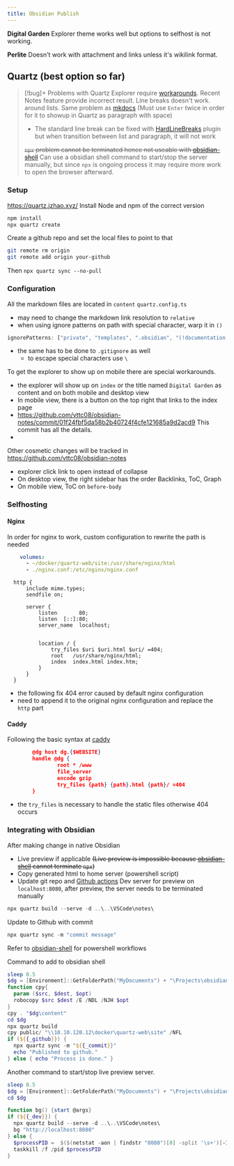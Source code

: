 ```yaml
---
title: Obsidian Publish
---
```


**Digital Garden**
Explorer theme works well but options to selfhost is not working.

**Perlite**
Doesn't work with attachment and links unless it's wikilink format.

## Quartz (best option so far)
> [!bug]+ Problems with Quartz
> Explorer require [workarounds](https://github.com/vttc08/obsidian-notes/commit/01f24fbf5da58b2b40724f4cfe121685a9d2acd9).
> Recent Notes feature provide incorrect result.
> Line breaks doesn't work. around lists. Same problem as [mkdocs](../!documentation/mkdocs.md#mkdocs) (Must use `Enter` twice in order for it to showup in Quartz as paragraph with space)
>  - The standard line break can be fixed with [HardLineBreaks](https://quartz.jzhao.xyz/plugins/HardLineBreaks) plugin but when transition between list and paragraph, it will not work
>  
> ~~`npx` problem cannot be terminated hence not useable with [obsidian-shell](obsidian-shell.md)~~ 
> Can use a obsidian shell command to start/stop the server manually, but since `npx` is ongoing process it may require more work to open the browser afterward.
> 

### Setup
https://quartz.jzhao.xyz/
Install Node and npm of the correct version
```js
npm install
npx quartz create
```
Create a github repo and set the local files to point to that
```bash
git remote rm origin
git remote add origin your-github
```
Then `npx quartz sync --no-pull`
### Configuration
All the markdown files are located in `content`
`quartz.config.ts`
- may need to change the markdown link resolution to `relative`
- when using ignore patterns on path with special character, warp it in `()`
```ts
ignorePatterns: ["private", "templates", ".obsidian", "(!documentation)"],
```
- the same has to be done to `.gitignore` as well
	- to escape special characters use `\`

To get the explorer to show up on mobile there are special workarounds.
- the explorer will  show up on `index` or the title named `Digital Garden` as content and on both mobile and desktop view
- In mobile view, there is a button on the top right that links to the index page
- https://github.com/vttc08/obsidian-notes/commit/01f24fbf5da58b2b40724f4cfe121685a9d2acd9 This commit has all the details.
- 
Other cosmetic changes will be tracked in https://github.com/vttc08/obsidian-notes
- explorer click link to open instead of collapse
- On desktop view, the right sidebar has the order Backlinks, ToC, Graph
- On mobile view, ToC on `before-body`

### Selfhosting
#### Nginx
In order for nginx to work, custom configuration to rewrite the path is needed
```yaml
    volumes:
      - ~/docker/quartz-web/site:/usr/share/nginx/html
      - ./nginx.conf:/etc/nginx/nginx.conf
```
```nginx
  http {
      include mime.types;
      sendfile on;

      server {
          listen       80;
          listen  [::]:80;
          server_name  localhost;


          location / {
              try_files $uri $uri.html $uri/ =404;
              root   /usr/share/nginx/html;
              index  index.html index.htm;
          }
      }
  }
```
- the following fix 404 error caused by default nginx configuration
- need to append it to the original nginx configuration and replace the `http` part
#### Caddy
Following the basic syntax at [caddy](../!documentation/Docker%20Apps/Web/caddy.md)
```json
        @dg host dg.{$WEBSITE}
        handle @dg {
                root * /www
                file_server
                encode gzip
                try_files {path} {path}.html {path}/ =404
        }
```
- the `try_files` is necessary to handle the static files otherwise 404 occurs
### Integrating with Obsidian
After making change in native Obsidian
- Live preview if applicable ~~(Live preview is impossible because [obsidian-shell](obsidian-shell.md) cannot terminate `npx`)~~
- Copy generated html to home server (powershell script)
- Update git repo and [Github actions](https://quartz.jzhao.xyz/hosting#github-pages)
Dev server for preview on `localhost:8080`, after preview, the server needs to be terminated manually
```javascript
npx quartz build --serve -d ..\..\VSCode\notes\
```
Update to Github with commit
```js
npx quartz sync -m "commit message"
```
Refer to [obsidian-shell](obsidian-shell.md) for powershell workflows

Command to add to obsidian shell
```powershell
sleep 0.5
$dg = [Environment]::GetFolderPath("MyDocuments") + "\Projects\obsidian-publish"
function cpy{
  param ($src, $dest, $opt)
  robocopy $src $dest /E /NDL /NJH $opt
}
cpy . "$dg\content"
cd $dg
npx quartz build
cpy public/ "\\10.10.120.12\docker\quartz-web\site" /NFL
if (${{_github}}) { 
  npx quartz sync -m "${{_commit}}"
  echo "Published to github."
} else { echo "Process is done." }
```
Another command to start/stop live preview server.
```powershell
sleep 0.5
$dg = [Environment]::GetFolderPath("MyDocuments") + "\Projects\obsidian-publish"
cd $dg

function bg() {start @args}
if (${{_dev}}) { 
  npx quartz build --serve -d ..\..\VSCode\notes\  
  bg "http://localhost:8080"
} else { 
  $processPID =  $($(netstat -aon | findstr "8080")[0] -split '\s+')[-1]
  taskkill /f /pid $processPID
}
```